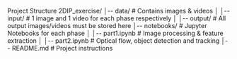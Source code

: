 Project Structure
2DIP_exercise/
│-- data/             # Contains images & videos
│   │-- input/        # 1 image and 1 video for each phase respectively
│   │-- output/       # All output images/videos must be stored here
│-- notebooks/        # Jupyter Notebooks for each phase
│   │-- part1.ipynb   # Image processing & feature extraction
│   │-- part2.ipynb   # Optical flow, object detection and tracking 
│-- README.md         # Project instructions
